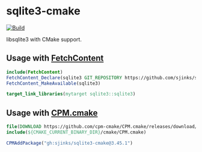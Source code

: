 # sqlite3-cmake

[![Build](https://github.com/sjinks/sqlite3-cmake/actions/workflows/build.yml/badge.svg)](https://github.com/sjinks/sqlite3-cmake/actions/workflows/build.yml)

libsqlite3 with CMake support.

## Usage with [FetchContent](https://cmake.org/cmake/help/latest/module/FetchContent.html)

```cmake
include(FetchContent)
FetchContent_Declare(sqlite3 GIT_REPOSITORY https://github.com/sjinks/sqlite3-cmake GIT_TAG v3.45.1)
FetchContent_MakeAvailable(sqlite3)

target_link_libraries(mytarget sqlite3::sqlite3)
```

## Usage with [CPM.cmake](https://github.com/cpm-cmake/CPM.cmake)

```cmake
file(DOWNLOAD https://github.com/cpm-cmake/CPM.cmake/releases/download/v0.40.2/CPM.cmake ${CMAKE_CURRENT_BINARY_DIR}/cmake/CPM.cmake)
include(${CMAKE_CURRENT_BINARY_DIR}/cmake/CPM.cmake)

CPMAddPackage("gh:sjinks/sqlite3-cmake@3.45.1")
```
